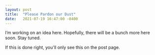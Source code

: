 ```yaml
---
layout: post
title:  "Please Pardon our Dust"
date:   2021-07-19 16:47:00 -0400
---
```

I’m working on an idea here. Hopefully, there will be a bunch more here soon. Stay tuned.<!-- excerpt-end -->

If this is done right, you'll only see this on the post page.

